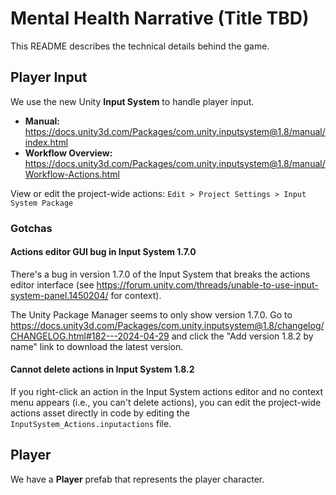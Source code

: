 # Mental Health Narrative (Title TBD)

This README describes the technical details behind the game.

## Player Input

We use the new Unity **Input System** to handle player input.

* **Manual:** https://docs.unity3d.com/Packages/com.unity.inputsystem@1.8/manual/index.html
* **Workflow Overview:** https://docs.unity3d.com/Packages/com.unity.inputsystem@1.8/manual/Workflow-Actions.html

View or edit the project-wide actions: `Edit > Project Settings > Input System Package`

### Gotchas

#### Actions editor GUI bug in Input System 1.7.0

There's a bug in version 1.7.0 of the Input System that breaks the actions editor interface
(see https://forum.unity.com/threads/unable-to-use-input-system-panel.1450204/ for context).

The Unity Package Manager seems to only show version 1.7.0.
Go to https://docs.unity3d.com/Packages/com.unity.inputsystem@1.8/changelog/CHANGELOG.html#182---2024-04-29
and click the "Add version 1.8.2 by name" link to download the latest version.

#### Cannot delete actions in Input System 1.8.2

If you right-click an action in the Input System actions editor and no context menu appears (i.e., you can't delete actions),
you can edit the project-wide actions asset directly in code by editing the `InputSystem_Actions.inputactions` file.

## Player

We have a **Player** prefab that represents the player character.
